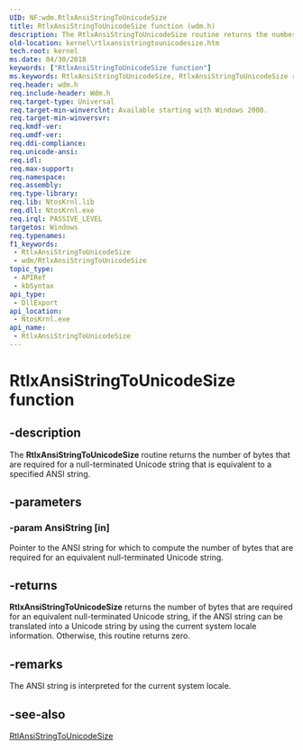 ```yaml
---
UID: NF:wdm.RtlxAnsiStringToUnicodeSize
title: RtlxAnsiStringToUnicodeSize function (wdm.h)
description: The RtlxAnsiStringToUnicodeSize routine returns the number of bytes that are required for a null-terminated Unicode string that is equivalent to a specified ANSI string.
old-location: kernel\rtlxansistringtounicodesize.htm
tech.root: kernel
ms.date: 04/30/2018
keywords: ["RtlxAnsiStringToUnicodeSize function"]
ms.keywords: RtlxAnsiStringToUnicodeSize, RtlxAnsiStringToUnicodeSize routine [Kernel-Mode Driver Architecture], k109_9343d498-bc89-428c-8e68-53c205c58bae.xml, kernel.rtlxansistringtounicodesize, wdm/RtlxAnsiStringToUnicodeSize
req.header: wdm.h
req.include-header: Wdm.h
req.target-type: Universal
req.target-min-winverclnt: Available starting with Windows 2000.
req.target-min-winversvr: 
req.kmdf-ver: 
req.umdf-ver: 
req.ddi-compliance: 
req.unicode-ansi: 
req.idl: 
req.max-support: 
req.namespace: 
req.assembly: 
req.type-library: 
req.lib: NtosKrnl.lib
req.dll: NtosKrnl.exe
req.irql: PASSIVE_LEVEL
targetos: Windows
req.typenames: 
f1_keywords:
 - RtlxAnsiStringToUnicodeSize
 - wdm/RtlxAnsiStringToUnicodeSize
topic_type:
 - APIRef
 - kbSyntax
api_type:
 - DllExport
api_location:
 - NtosKrnl.exe
api_name:
 - RtlxAnsiStringToUnicodeSize
---
```


# RtlxAnsiStringToUnicodeSize function


## -description

The <b>RtlxAnsiStringToUnicodeSize</b> routine returns the number of bytes that are required for a null-terminated Unicode string that is equivalent to a specified ANSI string.

## -parameters

### -param AnsiString [in]


Pointer to the ANSI string for which to compute the number of bytes that are required for an equivalent null-terminated Unicode string.

## -returns

<b>RtlxAnsiStringToUnicodeSize</b> returns the number of bytes that are required for an equivalent null-terminated Unicode string, if the ANSI string can be translated into a Unicode string by using the current system locale information. Otherwise, this routine returns zero.

## -remarks

The ANSI string is interpreted for the current system locale.

## -see-also

<a href="/windows-hardware/drivers/ddi/wdm/nf-wdm-rtlansistringtounicodesize">RtlAnsiStringToUnicodeSize</a>
